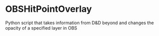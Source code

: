 # OBSHitPointOverlay
Python script that takes information from D&amp;D beyond and changes the opacity of a specified layer in OBS
